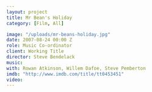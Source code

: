 ```yaml
---
layout: project
title: Mr Bean's Holiday
category: [Film, All]

image: "/uploads/mr-beans-holiday.jpg"
date: 2007-08-24 00:00 Z
role: Music Co-ordinator
client: Working Title
director: Steve Bendelack
music: 
with: Rowan Atkinson, Willem Dafoe, Steve Pemberton
imdb: "http://www.imdb.com/title/tt0453451"
video: 
---
```



